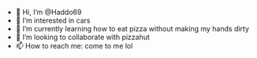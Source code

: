 - 👋 Hi, I’m @Haddo69
- 👀 I’m interested in cars
- 🌱 I’m currently learning how to eat pizza without making my hands dirty
- 💞️ I’m looking to collaborate with pizzahut
- 📫 How to reach me: come to me lol

<!---
Haddo69/Haddo69 is a ✨ special ✨ repository because its `README.md` (this file) appears on your GitHub profile.
You can click the Preview link to take a look at your changes.
--->
